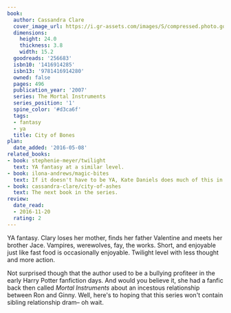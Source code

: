 ```yaml
---
book:
  author: Cassandra Clare
  cover_image_url: https://i.gr-assets.com/images/S/compressed.photo.goodreads.com/books/1432730315l/256683._SY475_.jpg
  dimensions:
    height: 24.0
    thickness: 3.8
    width: 15.2
  goodreads: '256683'
  isbn10: '1416914285'
  isbn13: '9781416914280'
  owned: false
  pages: 496
  publication_year: '2007'
  series: The Mortal Instruments
  series_position: '1'
  spine_color: '#d3ca6f'
  tags:
  - fantasy
  - ya
  title: City of Bones
plan:
  date_added: '2016-05-08'
related_books:
- book: stephenie-meyer/twilight
  text: YA fantasy at a similar level.
- book: ilona-andrews/magic-bites
  text: If it doesn't have to be YA, Kate Daniels does much of this in better.
- book: cassandra-clare/city-of-ashes
  text: The next book in the series.
review:
  date_read:
  - 2016-11-20
  rating: 2
---
```


YA fantasy. Clary loses her mother, finds her father Valentine and meets her brother Jace. Vampires, werewolves, fay,
the works. Short, and enjoyable just like fast food is occasionally enjoyable. Twilight level with less thought and more
action.

Not surprised though that the author used to be a bullying profiteer in the early Harry Potter fanfiction days. And
would you believe it, she had a fanfic back then called *Mortal Instruments* about an incestous relationship between Ron
and Ginny. Well, here's to hoping that this series won't contain sibling relationship dram– oh wait.
